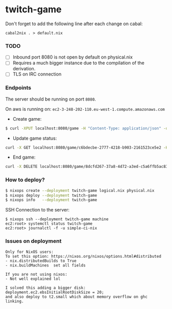 # twitch-game

Don't forget to add the following line after each change on cabal:

```
cabal2nix . > default.nix
```

### TODO

- [ ] Inbound port 8080 is not open by default on physical.nix
- [ ] Requires a much bigger instance due to the compilation of the derivation.
- [ ] TLS on IRC connection

### Endpoints

The server should be running on port `8080`.

On aws is running on: `ec2-3-248-202-110.eu-west-1.compute.amazonaws.com`


- Create game:

```bash
$ curl -XPUT localhost:8080/game -H "Content-Type: application/json" -d '{ "channel": "otter_chaos_repair", "commands": [ "paint", "tape", "fish", "shell"] }'
```

- Update game status:

```bash
curl -X GET localhost:8080/game/c6bdecbe-2777-4218-b903-2161523ce5e2 -H "Content-Type: application/json"
```

- End game:

```bash
curl -X DELETE localhost:8080/game/8dcfd267-37a8-4d72-a3ed-c5a6ffb5ac83 -H "Content-Type: application/json"
```


### How to deploy?

```bash
$ nixops create --deployment twitch-game logical.nix physical.nix
$ nixops deploy --deployment twitch-game
$ nixops info   --deployment twitch-game

```

SSH Connection to the server:

```
$ nixops ssh --deployment twitch-game machine
ec2:root> systemctl status twitch-game
ec2:root> journalctl -f -u simple-ci-nix
```

### Issues on deployment

```
Only for NixOS users:
To set this option: https://nixos.org/nixos/options.html#distributed
- nix.distributedBuilds to True
- nix.buildMachines  set all fields

If you are not using nixos:
- Not well explained lol

I solved this adding a bigger disk: deployment.ec2.ebsInitialRootDiskSize = 20;
and also deploy to t2.small which about memory overflow on ghc linking.
```
